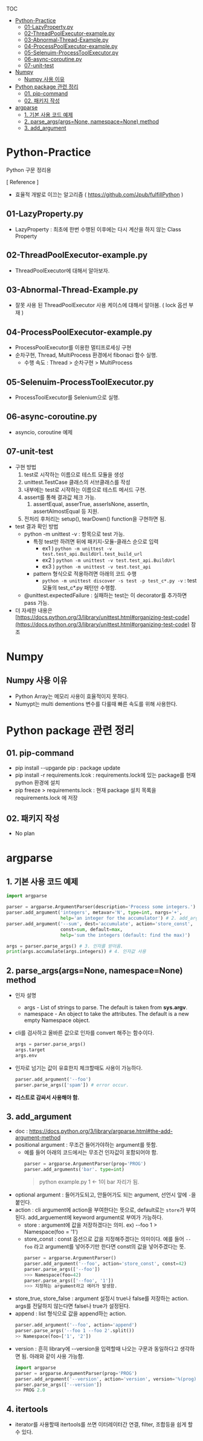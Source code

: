 TOC
- [Python-Practice](#python-practice)
  * [01-LazyProperty.py](#01-lazypropertypy)
  * [02-ThreadPoolExecutor-example.py](#02-threadpoolexecutor-examplepy)
  * [03-Abnormal-Thread-Example.py](#03-abnormal-thread-examplepy)
  * [04-ProcessPoolExecutor-example.py](#04-processpoolexecutor-examplepy)
  * [05-Selenuim-ProcessToolExecutor.py](#05-selenuim-processtoolexecutorpy)
  * [06-async-coroutine.py](#06-async-coroutinepy)
  * [07-unit-test](#07-unit-test)
- [Numpy](#numpy)
  * [Numpy 사용 이유](#numpy------)
- [Python package 관련 정리](#python-package------)
  * [01. pip-command](#01-pip-command)
  * [02. 패키지 작성](#02-------)
- [argparse](#argparse)
  * [1. 기본 사용 코드 예제](#1------------)
  * [2. parse_args(args=None, namespace=None) method](#2-parse-args-args-none--namespace-none--method)
  * [3. add_argument](#3-add-argument)



# Python-Practice
Python 구문 정리용

[ Reference ]
- 효율적 개발로 이끄는 알고리즘 ( https://github.com/Jpub/fulfillPython ) 

## 01-LazyProperty.py
- LazyProperty : 최초에 한번 수행된 이후에는 다시 계산을 하지 않는 Class Property

## 02-ThreadPoolExecutor-example.py
- ThreadPoolExecutor에 대해서 알아보자.

## 03-Abnormal-Thread-Example.py
- 잘못 사용 된 ThreadPoolExecutor 사용 케이스에 대해서 알아봄. ( lock 옵션 부재 )

## 04-ProcessPoolExecutor-example.py
- ProcessPoolExecutor를 이용한 멀티프로세싱 구현
- 순차구현, Thread, MultiProcess 환경에서 fibonaci 함수 실행.
  - 수행 속도 : Thread > 순차구현 > MultiProcess

## 05-Selenuim-ProcessToolExecutor.py
- ProcessToolExecutor를 Selenium으로 실행.

## 06-async-coroutine.py
- asyncio, coroutine 예제

## 07-unit-test
- 구현 방법
  1. test로 시작하는 이름으로 테스트 모듈을 생성
  2. unittest.TestCase 클래스의 서브클래스를 작성
  3. 내부에는 test로 시작하는 이름으로 테스트 메서드 구현.
  4. assert를 통해 결과값 체크 가능.
     1. assertEqual, asserTrue, asserIsNone, assertIn, assertAlmostEqual 등 지원.
  5. 전처리 후처리는 setup(), tearDown() function을 구현하면 됨.
- test 결과 확인 방법
  - python -m unittest -v : 항목으로 test 가능.
    - 특정 test만 하려면 뒤에 패키지-모듈-클래스 순으로 입력 
      - ex1 ) `python -m unittest -v test.test_api.BuildUrl.test_build_url`
      - ex2 ) `python -m unittest -v test.test_api.BuildUrl`
      - ex3 ) `python -m unittest -v test.test_api`
    - pattern 형식으로 적용하려면 아래의 코드 수행
      - `python -m unittest discover -s test -p test_c*.py -v` : test 모듈의 test_c*.py 패턴만 수행함.
  - @unittest.expectedFailure : 실패하는 test는 이 decorator를 추가하면 pass 가능.
- 더 자세한 내용은 [https://docs.python.org/3/library/unittest.html#organizing-test-code](https://docs.python.org/3/library/unittest.html#organizing-test-code) 참조

# Numpy
## Numpy 사용 이유
- Python Array는 메모리 사용이 효율적이지 못하다.
- Numypt는 multi dementions 변수를 다룰때 빠른 속도를 위해 사용한다.

# Python package 관련 정리
## 01. pip-command
- pip install --upgarde pip : package update
- pip install -r requirements.lcok : requirements.lock에 있는 package를 현재 python 환경에 설치
- pip freeze > requirements.lock : 현재 package 설치 목록을 requirements.lock 에 저장

## 02. 패키지 작성
- No plan


# argparse
## 1. 기본 사용 코드 예제
```python
import argparse

parser = argparse.ArgumentParser(description='Process some integers.') # 1. ArgumentParser 생성
parser.add_argument('integers', metavar='N', type=int, nargs='+',
                    help='an integer for the accumulator') # 2. add_argument 함수를 통해 argument  추가.
parser.add_argument('--sum', dest='accumulate', action='store_const',
                    const=sum, default=max,
                    help='sum the integers (default: find the max)')

args = parser.parse_args() # 3. 인자를 받아옴.
print(args.accumulate(args.integers)) # 4. 인자값 사용
```

## 2. parse_args(args=None, namespace=None) method
- 인자 설명
  - args - List of strings to parse. The default is taken from **sys.argv**.
  - namespace - An object to take the attributes. The default is a new empty Namespace object.

- cli를 검사하고 올바른 값으로 인자를 convert 해주는 함수이다.
  ```python
  args = parser.parse_args()
  args.target
  args.env
  ```
- 인자로 넘기는 값이 유효한지 체크할때도 사용이 가능하다.
  ```python
  parser.add_argument('--foo')
  parser.parse_args(['spam']) # error occur.
  ```
- **리스트로 감싸서 사용해야 함.**

## 3. add_argument
- doc : https://docs.python.org/3/library/argparse.html#the-add-argument-method
- positional argument : 무조건 들어가야하는 argument를 뜻함.
  - 예를 들어 아래의 코드에서는 무조건 인자값이 포함되어야 함.
    ```python
    parser = argparse.ArgumentParser(prog='PROG')
    parser.add_arguments('bar'. type=int)
    ```
    > python example.py 1 <- 1이 bar 자리가 됨.
- optional argument : 들어가도되고, 안들어가도 되는 argument, 선언시 앞에 `-`을 붙인다.
- action : cli argument에 action을 부여한다는 뜻으로, default로는 `store`가 부여된다. add_arguement에 keyword argument로 부여가 가능하다.
  - store : argument에 값을 저장하겠다는 의미. ex) --foo 1 > Namespace(foo = '1')
  - store_const : const 옵션으로 값을 지정해주겠다는 의미이다. 예를 들어 `--foo` 라고 argument를 넣어주기만 한다면 const의 값을 넣어주겠다는 뜻.
    ``` python
    parser = argparse.ArgumentParser()
    parser.add_argument('--foo', action='store_const', const=42)
    parser.parse_args(['--foo'])
    >>> Namespace(foo=42)
    parser.parse_args(['--foo', '1'])
    >>> 지정하는 argument라고 에러가 발생함.
    ```
 - store_true, store_false : argument 설정시 true나 false를 저장하는 action. args를 전달하지 않는다면 false나 true가 설정된다.
 - append : list 형식으로 값을 append하는 action.
   ```python
   parser.add_argument('--foo', action='append')
   parser.parse_args('--foo 1 --foo 2'.split())
   >> Namespace(foo=['1', '2'])
   ```
 - version : 흔히 library에 --version을 입력할때 나오는 구문과 동일하다고 생각하면 됨. 아래와 같이 사용 가능함.
    ``` python
    import argparse
    parser = argparse.ArgumentParser(prog='PROG')
    parser.add_argument('--version', action='version', version='%(prog)s 2.0')
    parser.parse_args(['--version'])
    >> PROG 2.0
    ```

## 4. itertools 
- iterator를 사용할때 itertools를 쓰면 이터레이터간 연결, filter, 조합등을 쉽게 할 수 있다.
